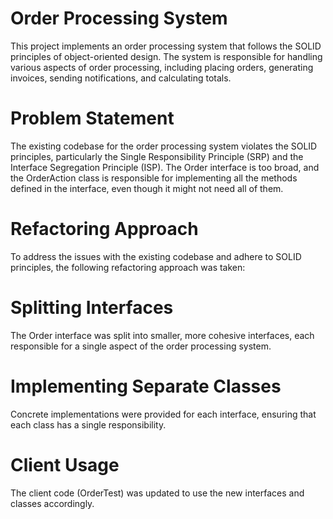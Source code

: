 # Order Processing System
This project implements an order processing system that follows the SOLID principles of object-oriented design. The system is responsible for handling various aspects of order processing, including placing orders, generating invoices, sending notifications, and calculating totals.

# Problem Statement
The existing codebase for the order processing system violates the SOLID principles, particularly the Single Responsibility Principle (SRP) and the Interface Segregation Principle (ISP). The Order interface is too broad, and the OrderAction class is responsible for implementing all the methods defined in the interface, even though it might not need all of them.

# Refactoring Approach
To address the issues with the existing codebase and adhere to SOLID principles, the following refactoring approach was taken:

# Splitting Interfaces
The Order interface was split into smaller, more cohesive interfaces, each responsible for a single aspect of the order processing system.
# Implementing Separate Classes
Concrete implementations were provided for each interface, ensuring that each class has a single responsibility.
# Client Usage
The client code (OrderTest) was updated to use the new interfaces and classes accordingly.

